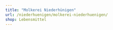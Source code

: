 ```yaml
---
title: "Molkerei Niederhünigen"
url: /niederhuenigen/molkerei-niederhuenigen/
shop: Lebensmittel
---
```

